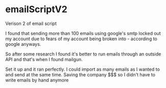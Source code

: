 # emailScriptV2

Verison 2 of email script

I found that sending more than 100 emails using google's smtp locked out my account due to fears of my account being broken into - according to google anyways.

So after some research I found it's better to run emails through an outside API and that's when I found mailgun.

Set it up and it ran perfectly. I could import as many emails as I wanted to and send at the same time. Saving the company $$$ so I didn't have to write emails by hand anymore

